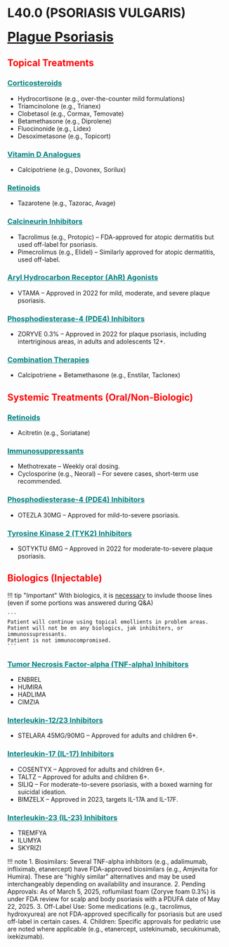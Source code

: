 # L40.0 (PSORIASIS VULGARIS)
<b style="font-size:30px"><u>Plague Psoriasis</u></b>

## <b  style="color:red">Topical Treatments</b>

### <u  style="color:teal">Corticosteroids</u>
- Hydrocortisone (e.g., over-the-counter mild formulations)
- Triamcinolone (e.g., Trianex)
- Clobetasol (e.g., Cormax, Temovate)
- Betamethasone (e.g., Diprolene)
- Fluocinonide (e.g., Lidex)
- Desoximetasone (e.g., Topicort)

### <u  style="color:teal">Vitamin D Analogues</u>
- Calcipotriene (e.g., Dovonex, Sorilux)

### <u  style="color:teal">Retinoids</u>
- Tazarotene (e.g., Tazorac, Avage)

### <u  style="color:teal">Calcineurin Inhibitors</u>
- Tacrolimus (e.g., Protopic) – FDA-approved for atopic dermatitis but used off-label for psoriasis.
- Pimecrolimus (e.g., Elidel) – Similarly approved for atopic dermatitis, used off-label.

### <u  style="color:teal">Aryl Hydrocarbon Receptor (AhR) Agonists</u>
- VTAMA – Approved in 2022 for mild, moderate, and severe plaque psoriasis.

### <u  style="color:teal">Phosphodiesterase-4 (PDE4) Inhibitors</u>
- ZORYVE 0.3% – Approved in 2022 for plaque psoriasis, including intertriginous areas, in adults and adolescents 12+.

### <u  style="color:teal">Combination Therapies</u>
- Calcipotriene + Betamethasone (e.g., Enstilar, Taclonex)

## <b  style="color:red">Systemic Treatments (Oral/Non-Biologic)</b>

### <u  style="color:teal">Retinoids</u>
- Acitretin (e.g., Soriatane)

### <u  style="color:teal">Immunosuppressants</u>
- Methotrexate – Weekly oral dosing.
- Cyclosporine (e.g., Neoral) – For severe cases, short-term use recommended.

### <u  style="color:teal">Phosphodiesterase-4 (PDE4) Inhibitors</u>
- OTEZLA 30MG – Approved for mild-to-severe psoriasis.

### <u  style="color:teal">Tyrosine Kinase 2 (TYK2) Inhibitors</u>
- SOTYKTU 6MG – Approved in 2022 for moderate-to-severe plaque psoriasis.

## <b  style="color:red">Biologics (Injectable)</b>
!!! tip "Important"
    With biologics, it is <u>necessary</u> to invlude thoose lines (even if some portions was answered during Q&A)

    ```
    Patient will continue using topical emollients in problem areas. 
    Patient will not be on any biologics, jak inhibiters, or immunossupressants. 
    Patient is not immunocompromised.
    ```

### <u  style="color:teal">Tumor Necrosis Factor-alpha (TNF-alpha) Inhibitors</u>
- ENBREL
- HUMIRA
- HADLIMA
- CIMZIA

### <u  style="color:teal">Interleukin-12/23 Inhibitors</u>
- STELARA 45MG/90MG – Approved for adults and children 6+.

### <u  style="color:teal">Interleukin-17 (IL-17) Inhibitors</u>
- COSENTYX – Approved for adults and children 6+.
- TALTZ – Approved for adults and children 6+.
- SILIQ – For moderate-to-severe psoriasis, with a boxed warning for suicidal ideation.
- BIMZELX – Approved in 2023, targets IL-17A and IL-17F.

### <u  style="color:teal">Interleukin-23 (IL-23) Inhibitors</u>
- TREMFYA
- ILUMYA
- SKYRIZI

!!! note 
    1. Biosimilars: Several TNF-alpha inhibitors (e.g., adalimumab, infliximab, etanercept) have FDA-approved biosimilars (e.g., Amjevita for Humira). These are "highly similar" alternatives and may be used interchangeably depending on availability and insurance.
    2. Pending Approvals: As of March 5, 2025, roflumilast foam (Zoryve foam 0.3%) is under FDA review for scalp and body psoriasis with a PDUFA date of May 22, 2025.
    3. Off-Label Use: Some medications (e.g., tacrolimus, hydroxyurea) are not FDA-approved specifically for psoriasis but are used off-label in certain cases.
    4. Children: Specific approvals for pediatric use are noted where applicable (e.g., etanercept, ustekinumab, secukinumab, ixekizumab).
